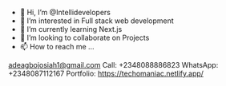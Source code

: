 - 👋 Hi, I’m @Intellidevelopers
- 👀 I’m interested in Full stack web development 
- 🌱 I’m currently learning Next.js
- 💞️ I’m looking to collaborate on Projects
- 📫 How to reach me ... 

adeagbojosiah1@gmail.com
Call:
+2348088886823 
WhatsApp:
+2348087112167
Portfolio:
https://techomaniac.netlify.app/

<!---
Intellidevelopers/Intellidevelopers is a ✨ special ✨ repository because its `README.md` (this file) appears on your GitHub profile.
You can click the Preview link to take a look at your changes.
--->
